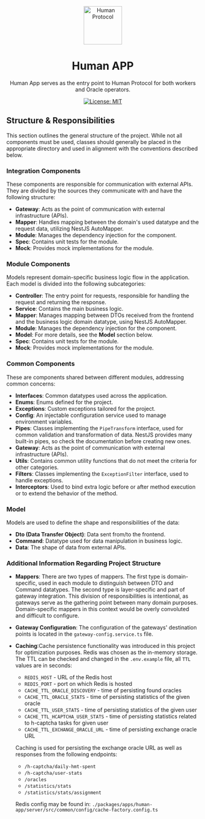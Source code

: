 <p align="center">
  <a href="http://nestjs.com/" target="blank"><img src="https://s2.coinmarketcap.com/static/img/coins/64x64/10347.png" width="100" alt="Human Protocol" /></a>
</p>

[circleci-image]: https://img.shields.io/circleci/build/github/nestjs/nest/master?token=abc123def456
[circleci-url]: https://circleci.com/gh/nestjs/nest
<h1 align="center">Human APP</h1>
  <p align="center">Human App serves as the entry point to Human Protocol for both workers and Oracle operators.</p>

<p align="center">
  <a href="https://github.com/humanprotocol/human-protocol/blob/main/LICENSE">
    <img alt="License: MIT" src="https://img.shields.io/badge/license-MIT-yellow.svg" target="_blank" />
  </a>

</p>

## Structure & Responsibilities

This section outlines the general structure of the project. While not all components must be used,
classes should generally be placed in the appropriate directory and used in alignment with the conventions 
described below.

### Integration Components

These components are responsible for communication with external APIs. They are divided by the sources they
communicate with and have the following structure:

- **Gateway**: Acts as the point of communication with external infrastructure (APIs).
- **Mapper**: Handles mapping between the domain's used datatype and the request data, utilizing NestJS AutoMapper.
- **Module**: Manages the dependency injection for the component.
- **Spec**: Contains unit tests for the module.
- **Mock**: Provides mock implementations for the module.

### Module Components

Models represent domain-specific business logic flow in the application. Each model is divided into the 
following subcategories:

- **Controller**: The entry point for requests, responsible for handling the request and returning the response.
- **Service**: Contains the main business logic.
- **Mapper**: Manages mapping between DTOs received from the frontend and the business logic domain datatype, using NestJS AutoMapper.
- **Module**: Manages the dependency injection for the component.
- **Model**: For more details, see the **Model** section below.
- **Spec**: Contains unit tests for the module.
- **Mock**: Provides mock implementations for the module.

### Common Components

These are components shared between different modules, addressing common concerns:

- **Interfaces**: Common datatypes used across the application.
- **Enums**: Enums defined for the project.
- **Exceptions**: Custom exceptions tailored for the project.
- **Config**: An injectable configuration service used to manage environment variables.
- **Pipes**: Classes implementing the `PipeTransform` interface, used for common validation 
and transformation of data. NestJS provides many built-in pipes, so check the documentation before creating new ones.
- **Gateway**: Acts as the point of communication with external infrastructure (APIs).
- **Utils**: Contains common utility functions that do not meet the criteria for other categories.
- **Filters**: Classes implementing the `ExceptionFilter` interface, used to handle exceptions.
- **Interceptors**: Used to bind extra logic before or after method execution or to extend the behavior of the method.

### Model 

Models are used to define the shape and responsibilities of the data:

- **Dto (Data Transfer Object)**: Data sent from/to the frontend.
- **Command**: Datatype used for data manipulation in business logic.
- **Data**: The shape of data from external APIs.

### Additional Information Regarding Project Structure

  - **Mappers**: There are two types of mappers. The first type is domain-specific, used in each module
  to distinguish between DTO and Command datatypes. The second type is layer-specific and part of gateway integration. 
  This division of responsibilities is intentional, as gateways serve as the gathering point between many domain purposes. 
  Domain-specific mappers in this context would be overly convoluted and difficult to configure.
  - **Gateway Configuration**: The configuration of the gateways' destination points is located 
  in the `gateway-config.service.ts` file.
  - **Caching**:Cache persistence functionality was introduced in this project for optimization purposes. Redis was chosen
  as the in-memory storage. The TTL can be checked and changed in the `.env.example` file, all `TTL` values are in seconds:
    * `REDIS_HOST` - URL of the Redis host
    * `REDIS_PORT` - port on which Redis is hosted
    * `CACHE_TTL_ORACLE_DISCOVERY` - time of persisting found oracles
    * `CACHE_TTL_ORACLE_STATS` - time of persisting statistics of the given oracle
    * `CACHE_TTL_USER_STATS` - time of persisting statistics of the given user
    * `CACHE_TTL_HCAPTCHA_USER_STATS` - time of persisting statistics related to h-captcha tasks for given user
    * `CACHE_TTL_EXCHANGE_ORACLE_URL` - time of persisting exchange oracle URL
    
    Caching is used for persisting the exchange oracle URL as well as responses from the following endpoints:
    * `/h-captcha/daily-hmt-spent`
    * `/h-captcha/user-stats`
    * `/oracles`
    * `/statistics/stats`
    * `/statistics/stats/assignment`
    
    Redis config may be found in: `./packages/apps/human-app/server/src/common/config/cache-factory.config.ts`
